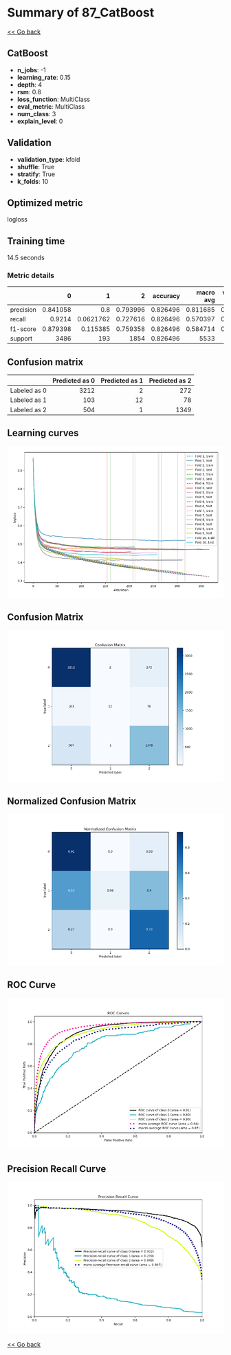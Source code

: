 # Summary of 87_CatBoost

[<< Go back](../README.md)


## CatBoost
- **n_jobs**: -1
- **learning_rate**: 0.15
- **depth**: 4
- **rsm**: 0.8
- **loss_function**: MultiClass
- **eval_metric**: MultiClass
- **num_class**: 3
- **explain_level**: 0

## Validation
 - **validation_type**: kfold
 - **shuffle**: True
 - **stratify**: True
 - **k_folds**: 10

## Optimized metric
logloss

## Training time

14.5 seconds

### Metric details
|           |           0 |           1 |           2 |   accuracy |   macro avg |   weighted avg |   logloss |
|:----------|------------:|------------:|------------:|-----------:|------------:|---------------:|----------:|
| precision |    0.841058 |   0.8       |    0.793996 |   0.826496 |    0.811685 |       0.823856 |  0.457141 |
| recall    |    0.9214   |   0.0621762 |    0.727616 |   0.826496 |    0.570397 |       0.826496 |  0.457141 |
| f1-score  |    0.879398 |   0.115385  |    0.759358 |   0.826496 |    0.584714 |       0.812525 |  0.457141 |
| support   | 3486        | 193         | 1854        |   0.826496 | 5533        |    5533        |  0.457141 |


## Confusion matrix
|              |   Predicted as 0 |   Predicted as 1 |   Predicted as 2 |
|:-------------|-----------------:|-----------------:|-----------------:|
| Labeled as 0 |             3212 |                2 |              272 |
| Labeled as 1 |              103 |               12 |               78 |
| Labeled as 2 |              504 |                1 |             1349 |

## Learning curves
![Learning curves](learning_curves.png)
## Confusion Matrix

![Confusion Matrix](confusion_matrix.png)


## Normalized Confusion Matrix

![Normalized Confusion Matrix](confusion_matrix_normalized.png)


## ROC Curve

![ROC Curve](roc_curve.png)


## Precision Recall Curve

![Precision Recall Curve](precision_recall_curve.png)



[<< Go back](../README.md)
